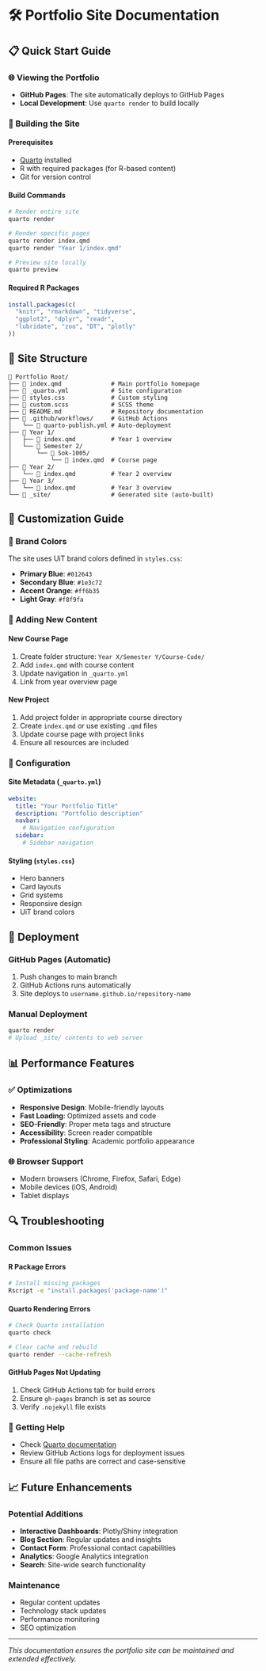 # 🛠️ Portfolio Site Documentation

## 📋 Quick Start Guide

### 🌐 Viewing the Portfolio
- **GitHub Pages**: The site automatically deploys to GitHub Pages
- **Local Development**: Use `quarto render` to build locally

### 🔧 Building the Site

#### Prerequisites
- [Quarto](https://quarto.org/docs/get-started/) installed
- R with required packages (for R-based content)
- Git for version control

#### Build Commands
```bash
# Render entire site
quarto render

# Render specific pages
quarto render index.qmd
quarto render "Year 1/index.qmd"

# Preview site locally
quarto preview
```

#### Required R Packages
```r
install.packages(c(
  "knitr", "rmarkdown", "tidyverse", 
  "ggplot2", "dplyr", "readr", 
  "lubridate", "zoo", "DT", "plotly"
))
```

## 📁 Site Structure

```
📁 Portfolio Root/
├── 📄 index.qmd              # Main portfolio homepage
├── 📄 _quarto.yml            # Site configuration
├── 📄 styles.css             # Custom styling
├── 📄 custom.scss            # SCSS theme
├── 📄 README.md              # Repository documentation
├── 📂 .github/workflows/     # GitHub Actions
│   └── 📄 quarto-publish.yml # Auto-deployment
├── 📂 Year 1/
│   ├── 📄 index.qmd          # Year 1 overview
│   └── 📂 Semester 2/
│       └── 📂 Sok-1005/
│           └── 📄 index.qmd  # Course page
├── 📂 Year 2/
│   └── 📄 index.qmd          # Year 2 overview
├── 📂 Year 3/
│   └── 📄 index.qmd          # Year 3 overview
└── 📂 _site/                 # Generated site (auto-built)
```

## 🎨 Customization Guide

### 🌈 Brand Colors
The site uses UiT brand colors defined in `styles.css`:
- **Primary Blue**: `#012643`
- **Secondary Blue**: `#1e3c72`
- **Accent Orange**: `#ff6b35`
- **Light Gray**: `#f8f9fa`

### 📝 Adding New Content

#### New Course Page
1. Create folder structure: `Year X/Semester Y/Course-Code/`
2. Add `index.qmd` with course content
3. Update navigation in `_quarto.yml`
4. Link from year overview page

#### New Project
1. Add project folder in appropriate course directory
2. Create `index.qmd` or use existing `.qmd` files
3. Update course page with project links
4. Ensure all resources are included

### 🔧 Configuration

#### Site Metadata (`_quarto.yml`)
```yaml
website:
  title: "Your Portfolio Title"
  description: "Portfolio description"
  navbar:
    # Navigation configuration
  sidebar:
    # Sidebar navigation
```

#### Styling (`styles.css`)
- Hero banners
- Card layouts
- Grid systems
- Responsive design
- UiT brand colors

## 🚀 Deployment

### GitHub Pages (Automatic)
1. Push changes to main branch
2. GitHub Actions runs automatically
3. Site deploys to `username.github.io/repository-name`

### Manual Deployment
```bash
quarto render
# Upload _site/ contents to web server
```

## 📊 Performance Features

### ✅ Optimizations
- **Responsive Design**: Mobile-friendly layouts
- **Fast Loading**: Optimized assets and code
- **SEO-Friendly**: Proper meta tags and structure
- **Accessibility**: Screen reader compatible
- **Professional Styling**: Academic portfolio appearance

### 🌐 Browser Support
- Modern browsers (Chrome, Firefox, Safari, Edge)
- Mobile devices (iOS, Android)
- Tablet displays

## 🔍 Troubleshooting

### Common Issues

#### R Package Errors
```bash
# Install missing packages
Rscript -e "install.packages('package-name')"
```

#### Quarto Rendering Errors
```bash
# Check Quarto installation
quarto check

# Clear cache and rebuild
quarto render --cache-refresh
```

#### GitHub Pages Not Updating
1. Check GitHub Actions tab for build errors
2. Ensure `gh-pages` branch is set as source
3. Verify `.nojekyll` file exists

### 📧 Getting Help
- Check [Quarto documentation](https://quarto.org/docs/)
- Review GitHub Actions logs for deployment issues
- Ensure all file paths are correct and case-sensitive

## 📈 Future Enhancements

### Potential Additions
- **Interactive Dashboards**: Plotly/Shiny integration
- **Blog Section**: Regular updates and insights
- **Contact Form**: Professional contact capabilities
- **Analytics**: Google Analytics integration
- **Search**: Site-wide search functionality

### Maintenance
- Regular content updates
- Technology stack updates
- Performance monitoring
- SEO optimization

---

*This documentation ensures the portfolio site can be maintained and extended effectively.*